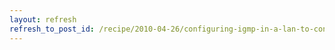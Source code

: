 ```yaml
---
layout: refresh
refresh_to_post_id: /recipe/2010-04-26/configuring-igmp-in-a-lan-to-control-iptv-multicast-flows-over-cisco-catalyst-3550-12t.html
---
```

